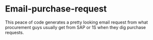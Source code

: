 # Email-purchase-request
This peace of code generates a pretty looking email request from what procurement guys usually get from SAP or 1S when they dig purchase requests.
